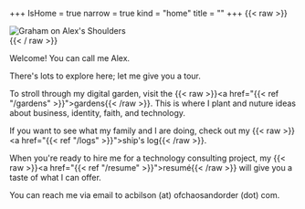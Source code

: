 +++
IsHome = true
narrow = true
kind = "home"
title = ""
+++
{{< raw >}}
<div class="home__content">
  <div class="home__img">
    <img src="https://30odha.by.files.1drv.com/y4mKYu6Uh5IYc_-I2yvtnVVEfXY4lJGm960ILB0GLEYamEMHduu_C4BgCJeP3yBc6OjrU8-Stml9OB7kLSdBTpcmuVtmGL-7TdUOSgSCjvAHb6Fs0eMpSYjoHBvK_YT7qTQjwFiWimA_8hb-Is5zNRnfelGBXsya1K-OLg_rkzOw3L2eLQ9ff92PMD0D-aq8dAQjCreVni7aX3vUFO1-Y5R8Q?width=495&height=660&cropmode=none" alt="Graham on Alex's Shoulders">
  </div>
</div>
{{< / raw >}}

Welcome! You can call me Alex.

There's lots to explore here; let me give you a tour.

To stroll through my digital garden, visit the {{< raw >}}<a href="{{< ref "/gardens" >}}">gardens</a>{{< /raw >}}. This is where I plant and nuture ideas about business, identity, faith, and technology.

If you want to see what my family and I are doing, check out my {{< raw >}}<a href="{{< ref "/logs" >}}">ship's log</a>{{< /raw >}}.

When you're ready to hire me for a technology consulting project, my {{< raw >}}<a href="{{< ref "/resume" >}}">resumé</a>{{< /raw >}} will give you a taste of what I can offer.

You can reach me via email to acbilson (at) ofchaosandorder (dot) com.
